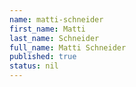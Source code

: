```yaml
---
name: matti-schneider
first_name: Matti
last_name: Schneider
full_name: Matti Schneider
published: true
status: nil
---
```

